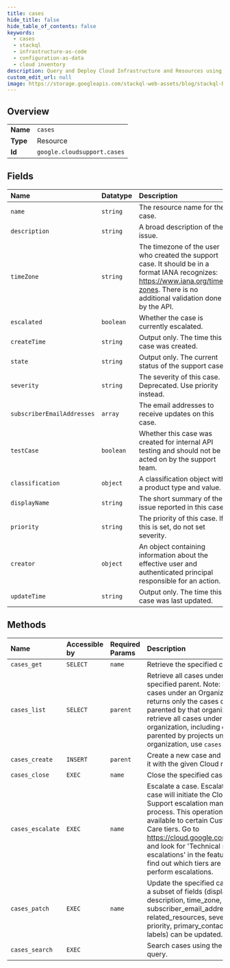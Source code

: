 ```yaml
---
title: cases
hide_title: false
hide_table_of_contents: false
keywords:
  - cases
  - stackql
  - infrastructure-as-code
  - configuration-as-data
  - cloud inventory
description: Query and Deploy Cloud Infrastructure and Resources using SQL
custom_edit_url: null
image: https://storage.googleapis.com/stackql-web-assets/blog/stackql-blog-post-featured-image.png
---
```

  
    

## Overview
<table><tbody>
<tr><td><b>Name</b></td><td><code>cases</code></td></tr>
<tr><td><b>Type</b></td><td>Resource</td></tr>
<tr><td><b>Id</b></td><td><code>google.cloudsupport.cases</code></td></tr>
</tbody></table>

## Fields
| Name | Datatype | Description |
|:-----|:---------|:------------|
| `name` | `string` | The resource name for the case. |
| `description` | `string` | A broad description of the issue. |
| `timeZone` | `string` | The timezone of the user who created the support case. It should be in a format IANA recognizes: https://www.iana.org/time-zones. There is no additional validation done by the API. |
| `escalated` | `boolean` | Whether the case is currently escalated. |
| `createTime` | `string` | Output only. The time this case was created. |
| `state` | `string` | Output only. The current status of the support case. |
| `severity` | `string` | The severity of this case. Deprecated. Use priority instead. |
| `subscriberEmailAddresses` | `array` | The email addresses to receive updates on this case. |
| `testCase` | `boolean` | Whether this case was created for internal API testing and should not be acted on by the support team. |
| `classification` | `object` | A classification object with a product type and value. |
| `displayName` | `string` | The short summary of the issue reported in this case. |
| `priority` | `string` | The priority of this case. If this is set, do not set severity. |
| `creator` | `object` | An object containing information about the effective user and authenticated principal responsible for an action. |
| `updateTime` | `string` | Output only. The time this case was last updated. |
## Methods
| Name | Accessible by | Required Params | Description |
|:-----|:--------------|:----------------|:------------|
| `cases_get` | `SELECT` | `name` | Retrieve the specified case. |
| `cases_list` | `SELECT` | `parent` | Retrieve all cases under the specified parent. Note: Listing cases under an Organization returns only the cases directly parented by that organization. To retrieve all cases under an organization, including cases parented by projects under that organization, use `cases.search`. |
| `cases_create` | `INSERT` | `parent` | Create a new case and associate it with the given Cloud resource. |
| `cases_close` | `EXEC` | `name` | Close the specified case. |
| `cases_escalate` | `EXEC` | `name` | Escalate a case. Escalating a case will initiate the Cloud Support escalation management process. This operation is only available to certain Customer Care tiers. Go to https://cloud.google.com/support and look for 'Technical support escalations' in the feature list to find out which tiers are able to perform escalations. |
| `cases_patch` | `EXEC` | `name` | Update the specified case. Only a subset of fields (display_name, description, time_zone, subscriber_email_addresses, related_resources, severity, priority, primary_contact, and labels) can be updated. |
| `cases_search` | `EXEC` |  | Search cases using the specified query. |
